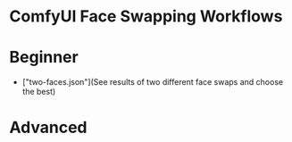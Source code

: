 # ComfyUI Face Swapping Workflows

# Beginner
* ["two-faces.json"](See results of two different face swaps and choose the best)

# Advanced
